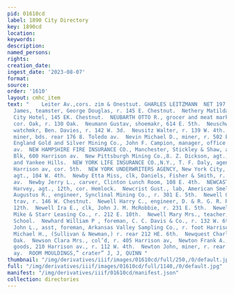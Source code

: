 ```yaml
---
pid: 01610cd
label: 1890 City Directory
key: 1890cd
location: 
keywords: 
description: 
named_persons: 
rights: 
creation_date: 
ingest_date: '2023-08-07'
format: 
source: 
order: '1610'
layout: cmhc_item
text: "    Leiter Av.,cors. zim & Onestsut. GHARLES LEITZMANN  NET 197 NEW     Nethery
  James, teamster, George Douglas, r. 145 E. Chestnut.  Nethery Matilda Mrs., propr,
  City Hotel, 145 EK. Chestnut.  NEUBARTH OTTO R., grocer and meat market, 3d., se.
  cor. Oak, r. 130 Oak.  Neumann Gustav, shoemakr, 614 E. 5th.  Neuschwander Samuel,
  watchmkr, Ben. Davies, r. 142 W. 3d.  Neusitz Walter, r. 139 W. 4th.  Neville Patrick,
  miner, bds. rear 176 8. Toledo av.  Nevin Michael D., miner, r. 502 E. 5th.  New
  England Gold and Silver Mining Co., John F. Campion, manager, office 401 Harrison
  av.  NEW HAMPSHIRE FIRE INSURANCE CO., Manchester, Stickley & Shaw, agts., DeMaineville
  Blk, 600 Harrison av.  New Pittsburgh Mining Co.,8. Z. Dickson, agt., mines, Fryer
  and Yankee Hills.  NEW YORK LIFE INSURANCE CO.,N.Y., T. F. Daly, agent, Emmet Blk,
  Harrison av, cor. 5th.  NEW YORK UNDERWRITERS AGENCY, New York City, W. L. Thompson,
  agt., 104 W. 4th.  Newby Etta Miss, clk, Daniels, Fisher & Smith, r. 711 Harrison
  av.  Newby Jerry L., carver, Clinton Lunch Room, 108 E. 4th.  NEWCASTLE COAL, John
  Harvey, agt., 12th, cor. Hemlock.  Newcrist Gust., lab, American Smelter.  Newell
  Augustus R., engineer, Synclinal Mining Co., r. 301 E. 5th.  Newell George J., coml.
  trav, r. 146 W. Chestnut.  Newell Harry C., engineer, D. & R. G. R. R., r. 227 E.
  12th.  Newell Ira E., clk, John J. M. McRobbie, r. 231 E. 5th.  Newell James W.,supt,
  Mike & Starr Leasing Co., r. 212 E. 10th.  Newell Mary Mrs., teacher, Ninth Street
  School.  Newhard William P , foreman, C. C. Davis & Co., r. 132 W. 6th.  Newherd
  John L., asst, foreman, Arkansas Valley Sampling Co., r. foot Harrison av.  Newman
  Michael H., (Sullivan & Newman,) r. rear 212 HE. 6th.  Newquest Charles, r. 128
  Oak.  Newson Clara Mrs., col’d, r. 405 Harrison av,  Newton Frank A., second- hand
  goods, 210 Harrison av., r. 112 W. 4th.  Newton John, miner, r. rear 108 S. Toledo
  ay.  ROOM MOULDINGS,” crater” J, J, QUINN "
thumbnail: "/img/derivatives/iiif/images/01610cd/full/250,/0/default.jpg"
full: "/img/derivatives/iiif/images/01610cd/full/1140,/0/default.jpg"
manifest: "/img/derivatives/iiif/01610cd/manifest.json"
collection: directories
---
```

